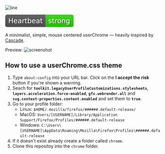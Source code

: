 ![line](https://socialify.git.ci/kevinboss/line/image?font=Jost&language=1&logo=https%3A%2F%2Fi.imgur.com%2Fb4Onimm.png&name=1&pattern=Diagonal%20Stripes&theme=Dark)

[![CI](https://raw.githubusercontent.com/kevinboss/heartbeat/main/badges/kevinboss_line.svg)](https://github.com/kevinboss/heartbeat)

A minimalist, simple, mouse centered userChrome — heavily inspired by [Cascade](https://github.com/andreasgrafen/cascade).

Preview:
![screenshot](https://github.com/kevinboss/userChrome/blob/master/screenshot2.png)


## How to use a userChrome.css theme

1. Type `about:config` into your URL bar. Click on the **I accept the risk** button if you're shown a warning.
2. Seach for **`toolkit.legacyUserProfileCustomizations.stylesheets`**, **`layers.acceleration.force-enabled`**, **`gfx.webrender.all`** and **`svg.context-properties.content.enabled`** and set them to **`true`**.
3. Go to your profile folder:
    - Linux: `$HOME/.mozilla/firefox/######.default-release/`
    - MacOS: `Users/[USERNAME]/Library/Application Support/Firefox/Profiles/######.default-release`
    - Windows: `C:\Users\[USERNAME]\AppData\Roaming\Mozilla\Firefox\Profiles\######.default-release`
4. If it doesn't exist already create a folder called `chrome`.
5. Clone this repositoy into the `chrome` folder.
